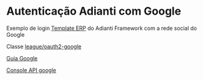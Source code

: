# Autenticação Adianti com Google


Exemplo de login [Template ERP](https://adianti.com.br/framework-template) do Adianti Framework com a rede social do Google

Classe [league/oauth2-google](https://packagist.org/packages/league/oauth2-google)

[Guia Google](
https://developers.google.com/identity/protocols/oauth2)

[Console API google](https://console.developers.google.com/apis/)

